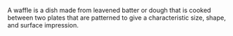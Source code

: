 A waffle is a dish made from leavened batter or dough that is cooked between two plates that are patterned to give a characteristic size, shape, and surface impression.